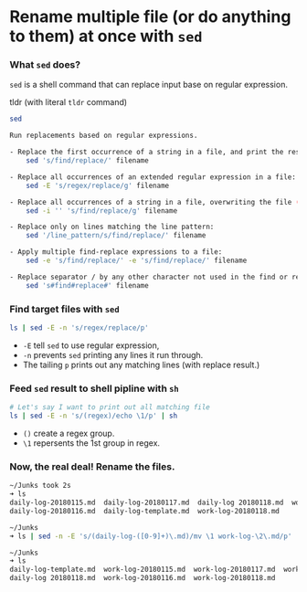 # Rename multiple file (or do anything to them) at once  with `sed`

### What `sed` does?

`sed` is a shell command that can replace input base on regular expression.

tldr (with literal `tldr` command)
```bash
sed

Run replacements based on regular expressions.

- Replace the first occurrence of a string in a file, and print the result:
    sed 's/find/replace/' filename

- Replace all occurrences of an extended regular expression in a file:
    sed -E 's/regex/replace/g' filename

- Replace all occurrences of a string in a file, overwriting the file (i.e. in-place):
    sed -i '' 's/find/replace/g' filename

- Replace only on lines matching the line pattern:
    sed '/line_pattern/s/find/replace/' filename

- Apply multiple find-replace expressions to a file:
    sed -e 's/find/replace/' -e 's/find/replace/' filename

- Replace separator / by any other character not used in the find or replace patterns, e.g., #:
    sed 's#find#replace#' filename
```



### Find target files with `sed`

```bash
ls | sed -E -n 's/regex/replace/p'
```

- `-E` tell  `sed` to use regular expression,
- `-n` prevents `sed` printing any lines it run through.
- The tailing `p` prints out any matching lines (with replace result.)



### Feed `sed` result to shell pipline with `sh`

```bash
# Let's say I want to print out all matching file
ls | sed -E -n 's/(regex)/echo \1/p' | sh
```

- `()` create a regex group.
- `\1` repersents the 1st group in regex.



### Now, the real deal! Rename the files.

```bash
~/Junks took 2s
➜ ls
daily-log-20180115.md  daily-log-20180117.md  daily-log 20180118.md  work-log-template.md
daily-log-20180116.md  daily-log-template.md  work-log-20180118.md

~/Junks
➜ ls | sed -n -E 's/(daily-log-([0-9]+)\.md)/mv \1 work-log-\2\.md/p' | sh

~/Junks
➜ ls
daily-log-template.md  work-log-20180115.md  work-log-20180117.md  work-log-template.md
daily-log 20180118.md  work-log-20180116.md  work-log-20180118.md
```









